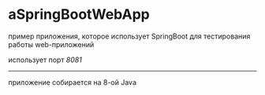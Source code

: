 # aSpringBootWebApp

пример приложения, которое использует SpringBoot для тестирования работы web-приложений

использует порт *8081*

---
приложение собирается на 8-ой Java
